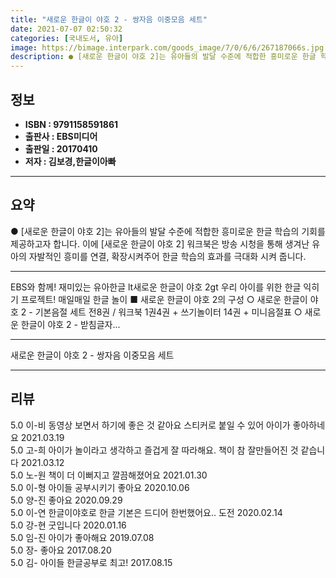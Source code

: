 ```yaml
---
title: "새로운 한글이 야호 2 - 쌍자음 이중모음 세트"
date: 2021-07-07 02:50:32
categories: [국내도서, 유아]
image: https://bimage.interpark.com/goods_image/7/0/6/6/267187066s.jpg
description: ● [새로운 한글이 야호 2]는 유아들의 발달 수준에 적합한 흥미로운 한글 학습의 기회를 제공하고자 합니다. 이에 [새로운 한글이 야호 2] 워크북은 방송 시청을 통해 생겨난 유아의 자발적인 흥미를 연결, 확장시켜주어 한글 학습의 효과를 극대화 시켜 줍니다.
---
```


## **정보**

- **ISBN : 9791158591861**
- **출판사 : EBS미디어**
- **출판일 : 20170410**
- **저자 : 김보경,한글이아빠**

------



## **요약**

●  [새로운 한글이 야호 2]는 유아들의 발달 수준에 적합한 흥미로운 한글 학습의 기회를 제공하고자 합니다. 이에 [새로운 한글이 야호 2] 워크북은 방송 시청을 통해 생겨난 유아의 자발적인 흥미를 연결, 확장시켜주어 한글 학습의 효과를 극대화 시켜 줍니다.

------

EBS와 함께! 재미있는 유아한글 lt새로운 한글이 야호 2gt 우리 아이를 위한 한글 익히기 프로젝트! 매일매일 한글 놀이  ■ 새로운 한글이 야호 2의 구성 ○ 새로운 한글이 야호 2 - 기본음절 세트    전8권 / 워크북 1권4권 + 쓰기놀이터 14권 + 미니음절표 ○ 새로운 한글이 야호 2 - 받침글자... 

------


새로운 한글이 야호 2 - 쌍자음 이중모음 세트 

------


## **리뷰** 

5.0 이-비 동영상 보면서 하기에 좋은 것 같아요
스티커로 붙일 수 있어 아이가 좋아하네요 2021.03.19 <br/>5.0 고-희 아이가 놀이라고 생각하고 즐겁게 잘 따라해요.
책이 참 잘만들어진 것 같습니다 2021.03.12 <br/>5.0 노-원 책이 더 이뻐지고 깔끔해졌어요 2021.01.30 <br/>5.0 이-형 아이들 공부시키기 좋아요 2020.10.06 <br/>5.0 양-진 좋아요 2020.09.29 <br/>5.0 이-연 한글이야호로 한글 기본은 드디어 한번했어요.. 도전 2020.02.14 <br/>5.0 강-현 굿입니다 2020.01.16 <br/>5.0 임-진 아이가 좋아해요 2019.07.08 <br/>5.0 장- 좋아요 2017.08.20 <br/>5.0 김- 아이들 한글공부로 최고! 2017.08.15 <br/>